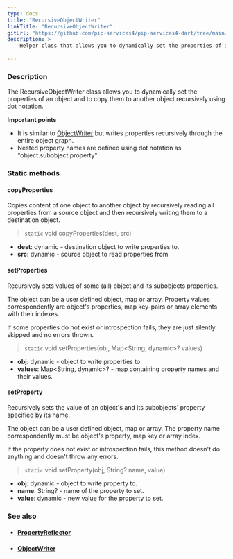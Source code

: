 ```yaml
---
type: docs
title: "RecursiveObjectWriter"
linkTitle: "RecursiveObjectWriter"
gitUrl: "https://github.com/pip-services4/pip-services4-dart/tree/main/pip-services4-commons-dart"
description: >
    Helper class that allows you to dynamically set the properties of an object recursively using "dot" notation.
 
---
```


### Description

The RecursiveObjectWriter class allows you to dynamically set the properties of an object and to copy them to another object recursively using dot notation.

**Important points**

- It is similar to [ObjectWriter](../object_writer) but writes properties recursively through the entire object graph. 
- Nested property names are defined using dot notation as "object.subobject.property"

### Static methods

#### copyProperties
Copies content of one object to another object
by recursively reading all properties from a source object
and then recursively writing them to a destination object.

> `static` void copyProperties(dest, src)

- **dest**: dynamic - destination object to write properties to.
- **src**: dynamic - source object to read properties from


#### setProperties
Recursively sets values of some (all) object and its subobjects properties.

The object can be a user defined object, map or array.
Property values correspondently are object's properties,
map key-pairs or array elements with their indexes.
 
If some properties do not exist or introspection fails, 
they are just silently skipped and no errors thrown.

> `static` void setProperties(obj, Map\<String, dynamic\>? values)

- **obj**: dynamic - object to write properties to. 
- **values**: Map\<String, dynamic\>? - map containing property names and their values.


#### setProperty
Recursively sets the value of an object's and its subobjects' property specified by its name.

The object can be a user defined object, map or array.
The property name correspondently must be object's property,
map key or array index.

If the property does not exist or introspection fails,
this method doesn't do anything and doesn't throw any errors.

> `static` void setProperty(obj, String? name, value)

- **obj**: dynamic - object to write property to.
- **name**: String? - name of the property to set.
- **value**: dynamic - new value for the property to set.



### See also
- #### [PropertyReflector](../property_reflector)
- #### [ObjectWriter](../object_writer)
